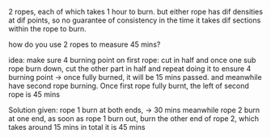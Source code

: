2 ropes, each of which takes 1 hour to burn. but either rope has dif densities at dif points, so no guarantee of 
consistency in the time it takes dif sections within the rope to burn. 

how do you use 2 ropes to measure 45 mins?

idea:
make sure 4 burning point on first rope: cut in half and once one sub rope burn down, cut the other part in half and 
repeat doing it to ensure 4 burning point -> once fully burned, it will be 15 mins passed.
and meanwhile have second rope burning.
Once first rope fully burnt, the left of second rope is 45 mins


Solution given:
rope 1 burn at both ends, -> 30 mins
meanwhile rope 2 burn at one end,
as soon as rope 1 burn out, burn the other end of rope 2, which takes around 15 mins
in total it is 45 mins